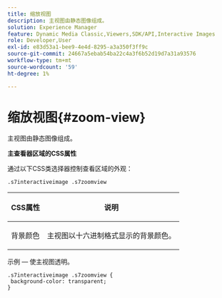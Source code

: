 ```yaml
---
title: 缩放视图
description: 主视图由静态图像组成。
solution: Experience Manager
feature: Dynamic Media Classic,Viewers,SDK/API,Interactive Images
role: Developer,User
exl-id: e83d53a1-bee9-4e4d-8295-a3a350f3ff9c
source-git-commit: 24667a5ebab54ba22c4a3f6b52d19d7a31a93576
workflow-type: tm+mt
source-wordcount: '59'
ht-degree: 1%

---
```


# 缩放视图{#zoom-view}

主视图由静态图像组成。

<!--<a id="section_061E550C1C1D4DB2BD663A898895B38C"></a>-->

**主查看器区域的CSS属性**

通过以下CSS类选择器控制查看区域的外观：

```
.s7interactiveimage .s7zoomview
```

<table id="table_94EE3F5BBE4547C0B4943471CEE7EDE4"> 
 <thead> 
  <tr> 
   <th colname="col1" class="entry"> <p> CSS属性 </p> </th> 
   <th colname="col2" class="entry"> <p>说明 </p> </th> 
  </tr> 
 </thead>
 <tbody> 
  <tr> 
   <td colname="col1"> <p> <span class="codeph"> 背景颜色  </span> </p> </td> 
   <td colname="col2"> <p> 主视图以十六进制格式显示的背景颜色。 </p> </td> 
  </tr> 
 </tbody> 
</table>

示例 — 使主视图透明。

```
.s7interactiveimage .s7zoomview { 
 background-color: transparent; 
}
```
